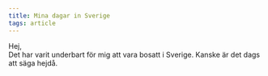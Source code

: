 ```yaml
---
title: Mina dagar in Sverige
tags: article
---
```

Hej,  
Det har varit underbart för mig att vara bosatt i Sverige. Kanske är det dags att säga hejdå.  

